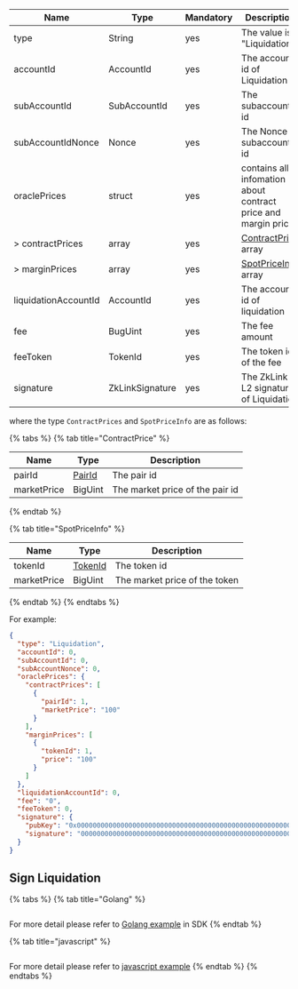 
| Name                 | Type            | Mandatory | Description                                                   |
|----------------------|-----------------|-----------|---------------------------------------------------------------|
| type                 | String          | yes       | The value is "Liquidation"                                    |
| accountId            | AccountId       | yes       | The account id of Liquidation                                 |
| subAccountId         | SubAccountId    | yes       | The subaccount id                                             |
| subAccountIdNonce    | Nonce           | yes       | The Nonce of subaccount id                                    |
| oraclePrices         | struct          | yes       | contains all infomation about contract price and margin price |
| > contractPrices     | array           | yes       | [ContractPrice]() array                                       |                                      |
| > marginPrices       | array           | yes       | [SpotPriceInfo]() array                                                 |                                      |
| liquidationAccountId | AccountId       | yes       | The account id of liquidation                                 |
| fee                  | BugUint         | yes       | The fee amount                                                |
| feeToken             | TokenId         | yes       | The token id of the fee                                       |
| signature            | ZkLinkSignature | yes       | The ZkLink L2 signature of Liquidation                        |

where the type `ContractPrices`  and `SpotPriceInfo` are as follows:

{% tabs %}
{% tab title="ContractPrice" %}

| Name        | Type              | Description                     |
|-------------|-------------------|---------------------------------|
| pairId      | [PairId](#PairId) | The pair id                     |
| marketPrice | BigUint           | The market price of the pair id |

{% endtab  %}

{% tab title="SpotPriceInfo" %}

| Name       | Type                | Description                   |
|------------|---------------------|-------------------------------|
| tokenId    | [TokenId](#tokenId) | The token id                  |
| marketPrice | BigUint             | The market price of the token |

{% endtab %}
{% endtabs %}

For example:

```json
{
  "type": "Liquidation",
  "accountId": 0,
  "subAccountId": 0,
  "subAccountNonce": 0,
  "oraclePrices": {
    "contractPrices": [
      {
        "pairId": 1,
        "marketPrice": "100"
      }
    ],
    "marginPrices": [
      {
        "tokenId": 1,
        "price": "100"
      }
    ]
  },
  "liquidationAccountId": 0,
  "fee": "0",
  "feeToken": 0,
  "signature": {
    "pubKey": "0x0000000000000000000000000000000000000000000000000000000000000000",
    "signature": "00000000000000000000000000000000000000000000000000000000000000000000000000000000000000000000000000000000000000000000000000000000"
  }
}
```

## Sign Liquidation

{% tabs %}
{% tab title="Golang" %}
```go

```

For more detail please refer to [Golang example](https://github.com/zkLinkProtocol/zklink_sdk/tree/main/examples/Golang) in SDK
{% endtab %}

{% tab title="javascript" %}

```javascript

```

For more detail please refer to [javascript example](https://github.com/zkLinkProtocol/zklink_sdk/tree/main/examples/Javascript)
{% endtab %}
{% endtabs %}

